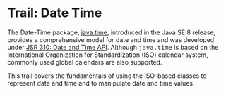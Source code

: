 <h1>Trail: Date Time</h1>
<p>
The Date-Time package,
<a class="APILink" target="_blank" href="https://docs.oracle.com/javase/8/docs/api/java/time/package-summary.html">java.time</a>, introduced in the Java SE 8 release, provides a comprehensive model for date and time and was developed under
<a class="OutsideLink" target="_blank" href="http://jcp.org/en/jsr/detail?id=310">JSR 310: Date and Time API</a>. Although <tt>java.time</tt> is based on the International Organization for Standardization (ISO) calendar system, commonly used global calendars are also supported.</p>
<p>
This trail covers the fundamentals of using the ISO-based classes to represent date and time and to manipulate date and time values.</p>

